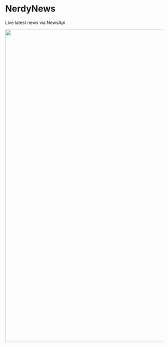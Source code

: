 # NerdyNews
Live latest news via NewsApi

<img height=1000px src="https://media-exp1.licdn.com/dms/image/C4E22AQHtZWoGjgUw0A/feedshare-shrink_1280/0/1632387737858?e=1657152000&v=beta&t=2il-6K3kfazVQCGu2-cWCx6D7jja5zbHopQtj8DyxNU">
